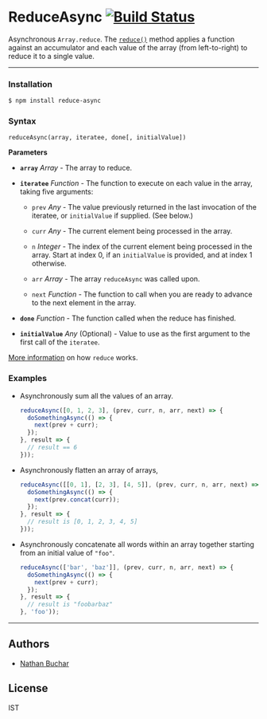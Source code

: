 ReduceAsync [![Build Status](https://travis-ci.org/nathanbuchar/reduce-async.svg?branch=master)](https://travis-ci.org/nathanbuchar/reduce-async)
===========

Asynchronous `Array.reduce`. The [`reduce()`][external_mdn_reduce] method applies a function against an accumulator and each value of the array (from left-to-right) to reduce it to a single value.



***



### Installation

```bash
$ npm install reduce-async
```


### Syntax

```
reduceAsync(array, iteratee, done[, initialValue])
```

**Parameters**

* **`array`** *Array* - The array to reduce.

* **`iteratee`** *Function* - The function to execute on each value in the array, taking five arguments:
  * `prev` *Any* - The value previously returned in the last invocation of the iteratee, or `initialValue` if supplied. (See below.)

  * `curr` *Any* - The current element being processed in the array.

  * `n` *Integer* - The index of the current element being processed in the array. Start at index 0, if an `initialValue` is provided, and at index 1 otherwise.

  * `arr` *Array* - The array `reduceAsync` was called upon.

  * `next` *Function* - The function to call when you are ready to advance to the next element in the array.

* **`done`** *Function* - The function called when the reduce has finished.

* **`initialValue`** *Any* (Optional) - Value to use as the first argument to the first call of the `iteratee`.

[More information][external_mdn_reduce] on how `reduce` works.


### Examples

* Asynchronously sum all the values of an array.

  ```js
  reduceAsync([0, 1, 2, 3], (prev, curr, n, arr, next) => {
    doSomethingAsync(() => {
      next(prev + curr);
    });
  }, result => {
    // result == 6
  }));
  ```

* Asynchronously flatten an array of arrays,

  ```js
  reduceAsync([[0, 1], [2, 3], [4, 5]], (prev, curr, n, arr, next) => {
    doSomethingAsync(() => {
      next(prev.concat(curr));
    });
  }, result => {
    // result is [0, 1, 2, 3, 4, 5]
  }));
  ```

* Asynchronously concatenate all words within an array together starting from an initial value of `"foo"`.

  ```js
  reduceAsync(['bar', 'baz']], (prev, curr, n, arr, next) => {
    doSomethingAsync(() => {
      next(prev + curr);
    });
  }, result => {
    // result is "foobarbaz"
  }, 'foo'));
  ```



***



Authors
-------
* [Nathan Buchar]


License
-------
IST






[external_mdn_reduce]: (https://developer.mozilla.org/en-US/docs/Web/JavaScript/Reference/Global_Objects/Array/Reduce)

[Nathan Buchar]: mailto:hello@nathanbuchar.com
